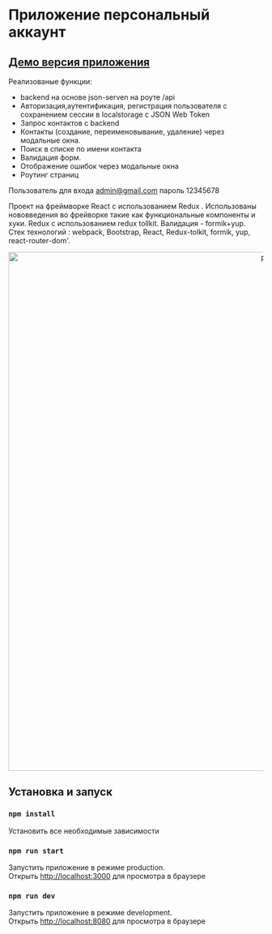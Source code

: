 # Приложение персональный аккаунт 

## [Демо версия приложения](https://personal-account-z.herokuapp.com/)


Реализованые функции:
- backend на основе json-serven на роуте /api
- Авторизация,аутентификация, регистрация пользователя с сохранением сессии в localstorage с JSON Web Token
- Запрос контактов с backend
- Контакты (создание, переименовывание, удаление) через модальные окна.
- Поиск в списке по имени контакта
- Валидация форм.
- Отображение ошибок через модальные окна
- Роутинг страниц

Пользователь для входа admin@gmail.com пароль 12345678

Проект на фреймворке React с иcпользованием Redux .
Использованы нововведения во фрейворке такие как функциональные компоненты и хуки. Redux с использованием redux tollkit. Валидация - formik+yup. 
Стек  технологий : webpack, Bootstrap, React, Redux-tolkit, formik, yup, react-router-dom'.

<p align="center">
    <img src="https://user-images.githubusercontent.com/57991929/99346452-bbc69280-28a5-11eb-8f3c-cf5c20912711.png" width="1024" title="profile">
  <br>
</p>



## Установка и запуск
### `npm install`
Установить все необходимые зависимости
### `npm run start`
Запустить приложение в режиме production.<br />
Открыть [http://localhost:3000](http://localhost:3000) для просмотра в браузере   
### `npm run dev`
Запустить приложение в режиме development.<br />
Открыть [http://localhost:8080](http://localhost:8080) для просмотра в браузере   
 

